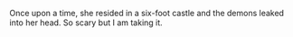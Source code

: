 Once upon a time, she resided in a six-foot castle and the demons leaked into her head.
So scary but I am taking it. 
